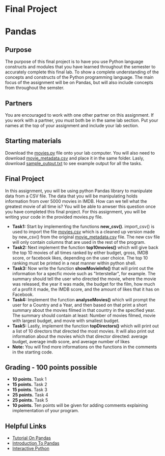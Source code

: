   <!DOCTYPE html>

  <head>

  # Final Project

  </head>

  <body>

  <h1>Pandas</h1>

  <h2>Purpose</h2>

  <p>
    The purpose of this final project is to have you use Python language constructs and modules that you have learned throughout the semester to accurately complete this final lab.
    To show a complete understanding of the concepts and constructs of the Python programming language. The main focus of the assignment will be on Pandas, but will also include concepts from throughout the semster.



  ## Partners

  <p>
    You are encouraged to work with one other partner on this assignment.
    If you work with a partner, you must both be in the same lab section.
    Put your names at the top of your assignment and include your lab section.
  </p>

  <h2>Starting materials</h2>

  <p>
    Download the <a href="movies.py">movies.py</a> file onto your lab computer.
    You will also need to download <a href="movie_metadata.csv">movie_metadata.csv</a> and place it in the same folder.
    Lasly, download <a href="sample_output.txt">sample_output.txt</a> to see example output for all the tasks.
  </p>

  <h2>Final Project</h2>

  <p>

 </p>

  <p>
    In this assignment, you will be using python Pandas library to manipulate data from a CSV file. The data that you will be manipulating holds information from over 5000 movies in IMDB. How can we tell what the greatest movie of all time is? You will be able to anwser this question once you have completed this final project. For this assignment, you will be writing your code in the provided movies.py file.
  <ul>
    <b><li>Task1:</b> Start by implementing the functions <b>new_csv()</b>. import_csv() is used to import the file <a href="movies.csv">movies.csv</a> which is a cleaned up version made by new_csv() from the original  <a href="movie_metadata.csv">movie_metadata.csv</a> file. The new csv file will only contain columns that are used in the rest of the program.
    <b><li>Task2:</b> Next implement the function <b>top10movies()</b> which will give back the top 10 movies of all times ranked by either budget, gross, IMDB score, or facebook likes, depending on the user choice. The top 10 ranking must be printed in a neat manner within python shell.
    <b><li>Task3:</b> Now write the function <b>showMovieInfo()</b> that will print out the information for a specfic movie such as "Interstellar", for example. The summary should tell the user who directed the movie, where the movie was released, the year it was made, the budget for the film, how much of a profit it made, the IMDB score, and the amount of likes that it has on Facebook.  </li>
    <b><li>Task4:</b> Implement the function <b>analyseMovies()</b> which will prompt the user for a Country and a Year, and then based on that print a short summary about the movies filmed in that country in the specified year. The summary should contain at least: Number of movies filmed, movie with largest budget, and movie with smallest budget. </li>
    <b><li>Task5:</b> Lastly, implement the function <b>topDirectors()</b> which will print out a list of 10 directors that directed the most movies. It will also print out information about the movies which that director directed: average budget, average imdb score, and average number of likes</li>
    <b><li>Note:</b> You will find more informations on the functions in the comments in the starting code.</li>
  </ul>

  <p>
  </p>

  <h2>Grading - 100 points possible</h2>

  <ul>
    <b><li>10 points.</b> Task 1 </li>
    <b><li>15 points.</b> Task 2 </li>
    <b><li>15 points.</b> Task 3 </li>
    <b><li>25 points.</b> Task 4 </li>
    <b><li>25 points.</b> Task 5 </li>
    <b><li>10 points.</b> Ten points will be given for adding comments explaining implementation of your program. </li>
  </ul>

  <h2>Helpful Links</h2>

  <p>
    <ul>
    <li> <a href="https://pandas.pydata.org/pandas-docs/stable/10min.html">Tutorial On Pandas</a></li>
    <li> <a href="http://pythonforengineers.com/introduction-to-pandas/">Introduction To Pandas</a> </li>
    <li> <a href="http://interactivepython.org/runestone/static/thinkcspy/toc.html#t-o-c">Interactive Python</a></li>
    </ul>
  </p>

  </body>
  </html>
